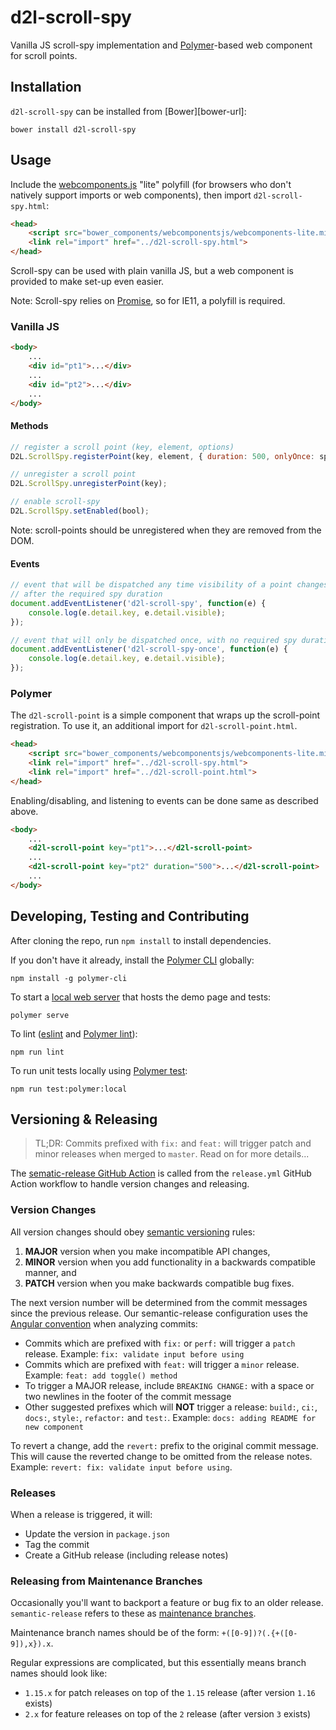 # d2l-scroll-spy

Vanilla JS scroll-spy implementation and [Polymer](https://www.polymer-project.org/1.0/)-based web component for scroll points.

## Installation

`d2l-scroll-spy` can be installed from [Bower][bower-url]:
```shell
bower install d2l-scroll-spy
```

## Usage

Include the [webcomponents.js](http://webcomponents.org/polyfills/) "lite" polyfill (for browsers who don't natively support imports or web components), then import `d2l-scroll-spy.html`:

```html
<head>
	<script src="bower_components/webcomponentsjs/webcomponents-lite.min.js"></script>
	<link rel="import" href="../d2l-scroll-spy.html">
</head>
```

Scroll-spy can be used with plain vanilla JS, but a web component is provided to make set-up even easier.

Note: Scroll-spy relies on [Promise](https://developer.mozilla.org/en/docs/Web/JavaScript/Reference/Global_Objects/Promise), so for IE11, a polyfill is required.

### Vanilla JS

```html
<body>
	...
	<div id="pt1">...</div>
	...
	<div id="pt2">...</div>
	...
</body>
```

#### Methods

```javascript
// register a scroll point (key, element, options)
D2L.ScrollSpy.registerPoint(key, element, { duration: 500, onlyOnce: spyOnce });

// unregister a scroll point
D2L.ScrollSpy.unregisterPoint(key);

// enable scroll-spy
D2L.ScrollSpy.setEnabled(bool);
```

Note: scroll-points should be unregistered when they are removed from the DOM.

#### Events

```javascript
// event that will be dispatched any time visibility of a point changes
// after the required spy duration
document.addEventListener('d2l-scroll-spy', function(e) {
	console.log(e.detail.key, e.detail.visible);
});

// event that will only be dispatched once, with no required spy duration
document.addEventListener('d2l-scroll-spy-once', function(e) {
	console.log(e.detail.key, e.detail.visible);
});
```

### Polymer

The `d2l-scroll-point` is a simple component that wraps up the scroll-point registration.  To use it, an additional import for `d2l-scroll-point.html`.

```html
<head>
	<script src="bower_components/webcomponentsjs/webcomponents-lite.min.js"></script>
	<link rel="import" href="../d2l-scroll-spy.html">
	<link rel="import" href="../d2l-scroll-point.html">
</head>
```

Enabling/disabling, and listening to events can be done same as described above.

```html
<body>
	...
	<d2l-scroll-point key="pt1">...</d2l-scroll-point>
	...
	<d2l-scroll-point key="pt2" duration="500">...</d2l-scroll-point>
	...
</body>
```

## Developing, Testing and Contributing

After cloning the repo, run `npm install` to install dependencies.

If you don't have it already, install the [Polymer CLI](https://www.polymer-project.org/2.0/docs/tools/polymer-cli) globally:

```shell
npm install -g polymer-cli
```

To start a [local web server](https://www.polymer-project.org/2.0/docs/tools/polymer-cli-commands#serve) that hosts the demo page and tests:

```shell
polymer serve
```

To lint ([eslint](http://eslint.org/) and [Polymer lint](https://www.polymer-project.org/2.0/docs/tools/polymer-cli-commands#lint)):

```shell
npm run lint
```

To run unit tests locally using [Polymer test](https://www.polymer-project.org/2.0/docs/tools/polymer-cli-commands#tests):

```shell
npm run test:polymer:local
```

## Versioning & Releasing

> TL;DR: Commits prefixed with `fix:` and `feat:` will trigger patch and minor releases when merged to `master`. Read on for more details...

The [sematic-release GitHub Action](https://github.com/BrightspaceUI/actions/tree/master/semantic-release) is called from the `release.yml` GitHub Action workflow to handle version changes and releasing.

### Version Changes

All version changes should obey [semantic versioning](https://semver.org/) rules:
1. **MAJOR** version when you make incompatible API changes,
2. **MINOR** version when you add functionality in a backwards compatible manner, and
3. **PATCH** version when you make backwards compatible bug fixes.

The next version number will be determined from the commit messages since the previous release. Our semantic-release configuration uses the [Angular convention](https://github.com/conventional-changelog/conventional-changelog/tree/master/packages/conventional-changelog-angular) when analyzing commits:
* Commits which are prefixed with `fix:` or `perf:` will trigger a `patch` release. Example: `fix: validate input before using`
* Commits which are prefixed with `feat:` will trigger a `minor` release. Example: `feat: add toggle() method`
* To trigger a MAJOR release, include `BREAKING CHANGE:` with a space or two newlines in the footer of the commit message
* Other suggested prefixes which will **NOT** trigger a release: `build:`, `ci:`, `docs:`, `style:`, `refactor:` and `test:`. Example: `docs: adding README for new component`

To revert a change, add the `revert:` prefix to the original commit message. This will cause the reverted change to be omitted from the release notes. Example: `revert: fix: validate input before using`.

### Releases

When a release is triggered, it will:
* Update the version in `package.json`
* Tag the commit
* Create a GitHub release (including release notes)

### Releasing from Maintenance Branches

Occasionally you'll want to backport a feature or bug fix to an older release. `semantic-release` refers to these as [maintenance branches](https://semantic-release.gitbook.io/semantic-release/usage/workflow-configuration#maintenance-branches).

Maintenance branch names should be of the form: `+([0-9])?(.{+([0-9]),x}).x`.

Regular expressions are complicated, but this essentially means branch names should look like:
* `1.15.x` for patch releases on top of the `1.15` release (after version `1.16` exists)
* `2.x` for feature releases on top of the `2` release (after version `3` exists)
